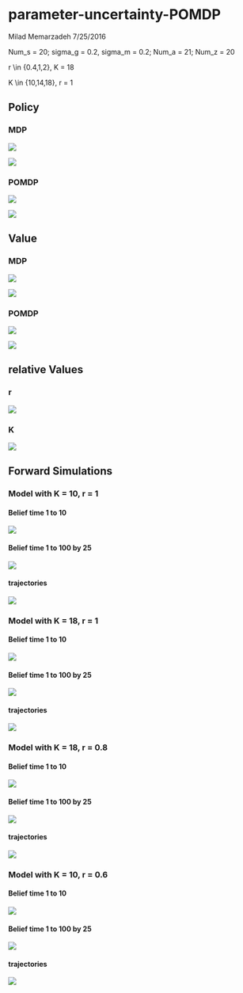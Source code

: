 # parameter-uncertainty-POMDP
Milad Memarzadeh
7/25/2016  

Num_s = 20; sigma_g = 0.2, sigma_m = 0.2; Num_a = 21; Num_z = 20

r \in {0.4,1,2}, K = 18

K \in {10,14,18}, r = 1

## Policy

### MDP

![](parameter-uncertainty_files/figure-html/MDP_Pol_r.png)

![](parameter-uncertainty_files/figure-html/MDP_Pol_k.png)


### POMDP

![](parameter-uncertainty_files/figure-html/Pol_r.png)

![](parameter-uncertainty_files/figure-html/Pol_K.png)



## Value

### MDP

![](parameter-uncertainty_files/figure-html/MDP_Val_r.png)

![](parameter-uncertainty_files/figure-html/MDP_Val_K.png)


### POMDP

![](parameter-uncertainty_files/figure-html/Val_r.png)

![](parameter-uncertainty_files/figure-html/Val_K.png)

## relative Values

### r
![](parameter-uncertainty_files/figure-html/relV_r.png)

### K

![](parameter-uncertainty_files/figure-html/relV_K.png)


## Forward Simulations

### Model with K = 10, r = 1

#### Belief time 1 to 10
![](parameter-uncertainty_files/figure-html/k2_b_10.png)

#### Belief time 1 to 100 by 25
![](parameter-uncertainty_files/figure-html/k2_b_100.png)

#### trajectories
![](parameter-uncertainty_files/figure-html/k2_traj.png)


### Model with K = 18, r = 1

#### Belief time 1 to 10
![](parameter-uncertainty_files/figure-html/k10_b10.png)

#### Belief time 1 to 100 by 25
![](parameter-uncertainty_files/figure-html/k10_b_100.png)

#### trajectories
![](parameter-uncertainty_files/figure-html/k10_traj.png)


### Model with K = 18, r = 0.8

#### Belief time 1 to 10
![](parameter-uncertainty_files/figure-html/r4_b_10.png)

#### Belief time 1 to 100 by 25
![](parameter-uncertainty_files/figure-html/r4_b_100.png)

#### trajectories
![](parameter-uncertainty_files/figure-html/r4_traj.png)


### Model with K = 10, r = 0.6

#### Belief time 1 to 10
![](parameter-uncertainty_files/figure-html/r3_b_10.png)

#### Belief time 1 to 100 by 25
![](parameter-uncertainty_files/figure-html/r3_b_100.png)

#### trajectories
![](parameter-uncertainty_files/figure-html/r3_traj_.png)
